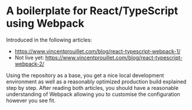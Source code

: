 # A boilerplate for React/TypeScript using Webpack

Introduced in the following articles: 

- <https://www.vincentprouillet.com/blog/react-typescript-webpack-1/>
- Not live yet: <https://www.vincentprouillet.com/blog/react-typescript-webpack-2/>

Using the repository as a base, you get a nice local development environment
as well as a reasonably optimized production build explained step by step. After 
reading both articles, you should have a reasonable understanding of Webpack allowing you
to customise the configuration however you see fit.
